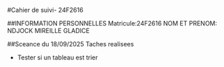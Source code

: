 #Cahier de suivi- 24F2616

##INFORMATION PERSONNELLES
Matricule:24F2616
NOM ET PRENOM: NDJOCK MIREILLE GLADICE

##Sceance du 18/09/2025
Taches realisees
- Tester si un tableau est trier
